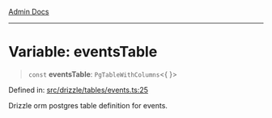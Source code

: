 [Admin Docs](/)

***

# Variable: eventsTable

> `const` **eventsTable**: `PgTableWithColumns`\<\{ \}\>

Defined in: [src/drizzle/tables/events.ts:25](https://github.com/gautam-divyanshu/talawa-api/blob/a895c36f24acf725ac16aa7e0f8e50ef9fa64c42/src/drizzle/tables/events.ts#L25)

Drizzle orm postgres table definition for events.
